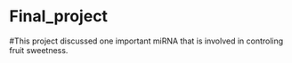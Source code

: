 # Final_project
#This project discussed one important miRNA that is involved in controling fruit sweetness. 
